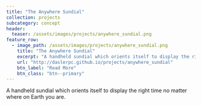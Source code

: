 ```yaml
---
title: "The Anywhere Sundial"
collection: projects
subcategory: concept
header: 
  teaser: /assets/images/projects/anywhere_sundial.png
feature_row: 
  - image_path: /assets/images/projects/anywhere_sundial.png
    title: "The Anywhere Sundial"
    excerpt: "A handheld sundial which orients itself to display the right time no matter where on Earth you are."
    url: "http://daslerpc.github.io/projects/anywhere_sundial"
    btn_label: "Read More"
    btn_class: "btn--primary"
---
```


A handheld sundial which orients itself to display the right time no matter where on Earth you are.